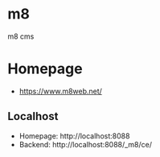 # m8

m8 cms

# Homepage
- https://www.m8web.net/

## Localhost
- Homepage: http://localhost:8088
- Backend: http://localhost:8088/_m8/ce/
